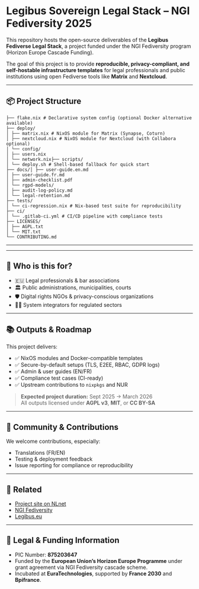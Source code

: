 # Legibus Sovereign Legal Stack – NGI Fediversity 2025

This repository hosts the open-source deliverables of the **Legibus Fediverse Legal Stack**, a project funded under the NGI Fediversity program (Horizon Europe Cascade Funding).

The goal of this project is to provide **reproducible, privacy-compliant, and self-hostable infrastructure templates** for legal professionals and public institutions using open Fediverse tools like **Matrix** and **Nextcloud**.

---

## 📦 Project Structure
```
├── flake.nix # Declarative system config (optional Docker alternative available)
├── deploy/
│ ├── matrix.nix # NixOS module for Matrix (Synapse, Coturn)
│ ├── nextcloud.nix # NixOS module for Nextcloud (with Collabora optional)
│ └── config/
│ ├── users.nix
│ └── network.nix├── scripts/
│ └── deploy.sh # Shell-based fallback for quick start
├── docs/│ ├── user-guide.en.md
│ ├── user-guide.fr.md
│ ├── admin-checklist.pdf
│ └── rgpd-models/
│ ├── audit-log-policy.md
│ └── legal-retention.md
├── tests/
│ └── ci-regression.nix # Nix-based test suite for reproducibility
├── ci/
│ └── .gitlab-ci.yml # CI/CD pipeline with compliance tests
├── LICENSES/
│ ├── AGPL.txt
│ └── MIT.txt
└── CONTRIBUTING.md 
```
________________________________________
---

## 🧭 Who is this for?

- 🇪🇺 Legal professionals & bar associations
- 🏛️ Public administrations, municipalities, courts
- 🛡️ Digital rights NGOs & privacy-conscious organizations
- 🧑‍💻 System integrators for regulated sectors

---

## 📚 Outputs & Roadmap

This project delivers:
- ✅ NixOS modules and Docker-compatible templates
- ✅ Secure-by-default setups (TLS, E2EE, RBAC, GDPR logs)
- ✅ Admin & user guides (EN/FR)
- ✅ Compliance test cases (CI-ready)
- ✅ Upstream contributions to `nixpkgs` and NUR

> **Expected project duration:** Sept 2025 → March 2026  
> All outputs licensed under **AGPL v3**, **MIT**, or **CC BY-SA**

---

## 🤝 Community & Contributions

We welcome contributions, especially:
- Translations (FR/EN)
- Testing & deployment feedback
- Issue reporting for compliance or reproducibility

---

## 🔗 Related

- [Project site on NLnet](https://nlnet.nl/project/LegibusStack)
- [NGI Fediversity](https://nlnet.nl/fediversity)
- [Legibus.eu](https://legibus.eu)

---

## 💼 Legal & Funding Information

- PIC Number: **875203647**  
- Funded by the **European Union’s Horizon Europe Programme** under grant agreement via NGI Fediversity cascade scheme.  
- Incubated at **EuraTechnologies**, supported by **France 2030** and **Bpifrance**.
